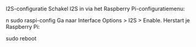 I2S-configuratie
Schakel I2S in via het Raspberry Pi-configuratiemenu:

n
sudo raspi-config
Ga naar Interface Options > I2S > Enable.
Herstart je Raspberry Pi:

sudo reboot